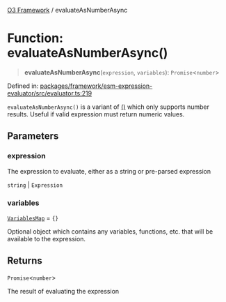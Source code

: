[O3 Framework](../API.md) / evaluateAsNumberAsync

# Function: evaluateAsNumberAsync()

> **evaluateAsNumberAsync**(`expression`, `variables`): `Promise`\<`number`\>

Defined in: [packages/framework/esm-expression-evaluator/src/evaluator.ts:219](https://github.com/UjjawalPrabhat/openmrs-esm-core/blob/main/packages/framework/esm-expression-evaluator/src/evaluator.ts#L219)

`evaluateAsNumberAsync()` is a variant of [()](evaluateAsync.md) which only supports number results. Useful
if valid expression must return numeric values.

## Parameters

### expression

The expression to evaluate, either as a string or pre-parsed expression

`string` | `Expression`

### variables

[`VariablesMap`](../type-aliases/VariablesMap.md) = `{}`

Optional object which contains any variables, functions, etc. that will be available to
 the expression.

## Returns

`Promise`\<`number`\>

The result of evaluating the expression
